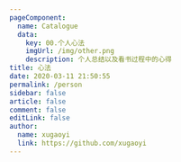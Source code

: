 ```yaml
---
pageComponent: 
  name: Catalogue
  data: 
    key: 00.个人心法
    imgUrl: /img/other.png
    description: 个人总结以及看书过程中的心得
title: 心法
date: 2020-03-11 21:50:55
permalink: /person
sidebar: false
article: false
comment: false
editLink: false
author: 
  name: xugaoyi
  link: https://github.com/xugaoyi
---
```

